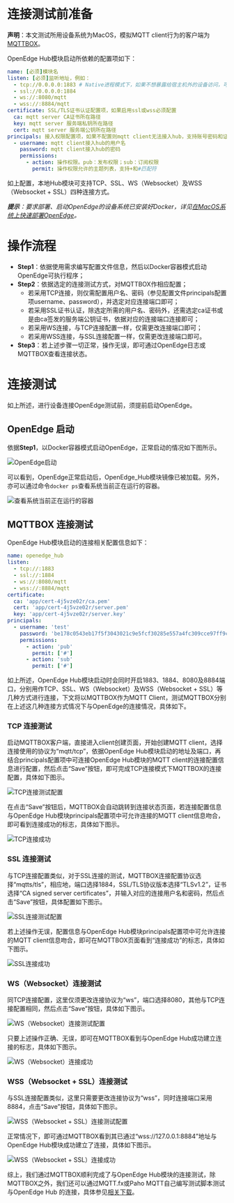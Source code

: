 # 连接测试前准备

**声明**：本文测试所用设备系统为MacOS，模拟MQTT client行为的客户端为[MQTTBOX](http://workswithweb.com/html/mqttbox/downloads.html)。

OpenEdge Hub模块启动所依赖的配置项如下：

```yaml
name: [必须]模块名
listen: [必须]监听地址，例如：
  - tcp://0.0.0.0:1883 # Native进程模式下，如果不想暴露给宿主机外的设备访问，可以改成tcp://127.0.0.1:1883
  - ssl://0.0.0.0:1884
  - ws://:8080/mqtt
  - wss://:8884/mqtt
certificate: SSL/TLS证书认证配置项，如果启用ssl或wss必须配置
  ca: mqtt server CA证书所在路径
  key: mqtt server 服务端私钥所在路径
  cert: mqtt server 服务端公钥所在路径
principals: 接入权限配置项，如果不配置则mqtt client无法接入hub，支持账号密码和证书认证
  - username: mqtt client接入hub的用户名
    password: mqtt client接入hub的密码
    permissions:
      - action: 操作权限。pub：发布权限；sub：订阅权限
        permit: 操作权限允许的主题列表，支持+和#匹配符
```

如上配置，本地Hub模块可支持TCP、SSL、WS（Websocket）及WSS（Websocket + SSL）四种连接方式。

_**提示**：要求部署、启动OpenEdge的设备系统已安装好Docker，详见[在MacOS系统上快速部署OpenEdge](../../quickstart/Deploy-OpenEdge-on-MacOS.md)。_


# 操作流程

- **Step1**：依据使用需求编写配置文件信息，然后以Docker容器模式启动OpenEdge可执行程序；
- **Step2**：依据选定的连接测试方式，对MQTTBOX作相应配置；
    - 若采用TCP连接，则仅需配置用户名、密码（参见配置文件principals配置项username、password），并选定对应连接端口即可；
    - 若采用SSL证书认证，除选定所需的用户名、密码外，还需选定ca证书或是由ca签发的服务端公钥证书，依据对应的连接端口连接即可；
    - 若采用WS连接，与TCP连接配置一样，仅需更改连接端口即可；
    - 若采用WSS连接，与SSL连接配置一样，仅需更改连接端口即可。
- **Step3**：若上述步骤一切正常，操作无误，即可通过OpenEdge日志或MQTTBOX查看连接状态。

# 连接测试

如上所述，进行设备连接OpenEdge测试前，须提前启动OpenEdge。

## OpenEdge 启动

依据**Step1**，以Docker容器模式启动OpenEdge，正常启动的情况如下图所示。

![OpenEdge启动](../../images/tutorials/local/connect/openedge-hub-start.png)

可以看到，OpenEdge正常启动后，OpenEdge_Hub模块镜像已被加载。另外，亦可以通过命令`docker ps`查看系统当前正在运行的容器。

![查看系统当前正在运行的容器](../../images/tutorials/local/connect/container-openedge-hub-run.png)

## MQTTBOX 连接测试

OpenEdge Hub模块启动的连接相关配置信息如下：

```yaml
name: openedge_hub
listen:
  - tcp://:1883
  - ssl://:1884
  - ws://:8080/mqtt
  - wss://:8884/mqtt
certificate:
  ca: 'app/cert-4j5vze02r/ca.pem'
  cert: 'app/cert-4j5vze02r/server.pem'
  key: 'app/cert-4j5vze02r/server.key'
principals:
  - username: 'test'
    password: 'be178c0543eb17f5f3043021c9e5fcf30285e557a4fc309cce97ff9ca6182912'
    permissions:
      - action: 'pub'
        permit: ['#']
      - action: 'sub'
        permit: ['#']
```

如上所述，OpenEdge Hub模块启动时会同时开启1883、1884、8080及8884端口，分别用作TCP、SSL、WS（Websocket）及WSS（Websocket + SSL）等几种方式进行连接，下文将以MQTTBOX作为MQTT Client，测试MQTTBOX分别在上述这几种连接方式情况下与OpenEdge的连接情况，具体如下。

### TCP 连接测试

启动MQTTBOX客户端，直接进入client创建页面，开始创建MQTT client，选择连接使用的协议为“mqtt/tcp”，依据OpenEdge Hub模块启动的地址及端口，再结合principals配置项中可连接OpenEdge Hub模块的MQTT client的连接配置信息进行配置，然后点击“Save”按钮，即可完成TCP连接模式下MQTTBOX的连接配置，具体如下图示。

![TCP连接测试配置](../../images/tutorials/local/connect/mqttbox-tcp-connect-config.png)

在点击“Save”按钮后，MQTTBOX会自动跳转到连接状态页面，若连接配置信息与OpenEdge Hub模块principals配置项中可允许连接的MQTT client信息吻合，即可看到连接成功的标志，具体如下图示。

![TCP连接成功](../../images/tutorials/local/connect/mqttbox-tcp-connect-success.png)

### SSL 连接测试

与TCP连接配置类似，对于SSL连接的测试，MQTTBOX连接配置协议选择“mqtts/tls”，相应地，端口选择1884，SSL/TLS协议版本选择“TLSv1.2”，证书选择“CA signed server certificates”，并输入对应的连接用户名和密码，然后点击“Save”按钮，具体配置如下图示。

![SSL连接测试配置](../../images/tutorials/local/connect/mqttbox-ssl-connect-config.png)

若上述操作无误，配置信息与OpenEdge Hub模块principals配置项中可允许连接的MQTT client信息吻合，即可在MQTTBOX页面看到“连接成功”的标志，具体如下图示。

![SSL连接成功](../../images/tutorials/local/connect/mqttbox-ssl-connect-success.png)

### WS（Websocket）连接测试

同TCP连接配置，这里仅须更改连接协议为“ws”，端口选择8080，其他与TCP连接配置相同，然后点击“Save”按钮，具体如下图示。

![WS（Websocket）连接测试配置](../../images/tutorials/local/connect/mqttbox-ws-connect-config.png)

只要上述操作正确、无误，即可在MQTTBOX看到与OpenEdge Hub成功建立连接的标志，具体如下图示。

![WS（Websocket）连接成功](../../images/tutorials/local/connect/mqttbox-ws-connect-success.png)

### WSS（Websocket + SSL）连接测试

与SSL连接配置类似，这里只需要更改连接协议为“wss”，同时连接端口采用8884，点击“Save”按钮，具体如下图示。

![WSS（Websocket + SSL）连接测试配置](../../images/tutorials/local/connect/mqttbox-wss-connect-config.png)

正常情况下，即可通过MQTTBOX看到其已通过“wss://127.0.0.1:8884”地址与OpenEdge Hub模块成功建立了连接，具体如下图示。

![WSS（Websocket + SSL）连接成功](../../images/tutorials/local/connect/mqttbox-wss-connect-success.png)

综上，我们通过MQTTBOX顺利完成了与OpenEdge Hub模块的连接测试，除MQTTBOX之外，我们还可以通过MQTT.fx或Paho MQTT自己编写测试脚本测试与OpenEdge Hub 的连接，具体参见[相关下载](../../MQTT-download.md)。
